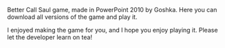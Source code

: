 Better Call Saul game, made in PowerPoint 2010 by Goshka. Here you can download all versions of the game and play it.

I enjoyed making the game for you, and I hope you enjoy playing it. Please let the developer learn on tea!
